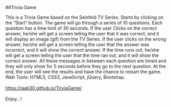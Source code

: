 ##Trivia Game

This is a Trivia Game based on the Seinfeld TV Series. Starts by clicking on the “Start” button. The game will go through a series of 10 questions. Each question has a time limit of 30 seconds. If the user Clicks on the correct answer, he/she will get a screen telling the user that it was correct, and it will display an image (gif) from the TV Series. If the user clicks on the wrong answer, he/she will get a screen telling the user that the answer was incorrect, and it will show the correct answer. If the time runs out, he/she will get a screen telling the user that the time ran out, and it will show the correct answer. All these messages in between each question are timed and they will only show for 5 seconds before they go to the next question. At the end, the user will see the results and have the chance to restart the game. 
<br>
Web Tools: HTML5, CSS3, JaveScript, jQuery, Bootstrap.
<br>
<br>
https://jaab30.github.io/TriviaGame/
<br>
<br>
Enjoy…!
<br>
<br>
